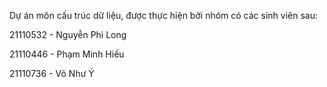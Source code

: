 Dự án môn cấu trúc dữ liệu, được thực hiện bởi nhóm có các sinh viên sau:

  21110532 - Nguyễn Phi Long
  
  21110446 - Phạm Minh Hiếu
  
  21110736 - Võ Như Ý
